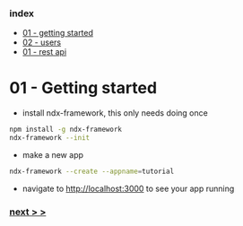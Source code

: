 ### index
- [01 - getting started](https://ndxbxrme.github.io/ndx-framework/docs/tutorial/01_getting_started.html)
- [02 - users](https://ndxbxrme.github.io/ndx-framework/docs/tutorial/02_users.html)
- [01 - rest api](https://ndxbxrme.github.io/ndx-framework/docs/tutorial/03_rest_api.html)

# 01 - Getting started

- install ndx-framework, this only needs doing once  
```bash
npm install -g ndx-framework
ndx-framework --init
```
- make a new app  
```bash
ndx-framework --create --appname=tutorial
```
- navigate to [http://localhost:3000](http://localhost:3000) to see your app running

### [next > >](https://ndxbxrme.github.io/ndx-framework/docs/tutorial/02_users.md)